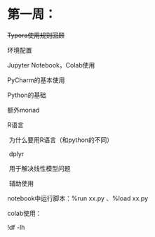 # 第一周：

~~Typora使用规则回顾~~

环境配置

Jupyter Notebook，Colab使用

PyCharm的基本使用

Python的基础

额外monad

R语言

​        为什么要用R语言（和python的不同） 

​		dplyr

​		用于解决线性模型问题

​       辅助使用

notebook中运行脚本：%run xx.py 、%load xx.py 

colab使用：

!df -lh